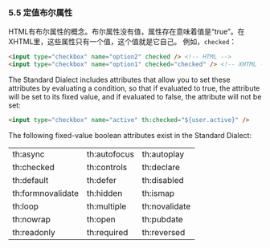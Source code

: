 ### 5.5 定值布尔属性

HTML有布尔属性的概念。布尔属性没有值，属性存在意味着值是“true”。在XHTML里，这些属性只有一个值，这个值就是它自己。
例如，`checked`：
```html
<input type="checkbox" name="option2" checked /> <!-- HTML -->
<input type="checkbox" name="option1" checked="checked" /> <!-- XHTML -->
```
The Standard Dialect includes attributes that allow you to set these attributes by evaluating a condition, so that if evaluated to true, the attribute will be set to its fixed value, and if evaluated to false, the attribute will not be set:
```html
<input type="checkbox" name="active" th:checked="${user.active}" />
```
The following fixed-value boolean attributes exist in the Standard Dialect:

|   |   |   |
|---|---|---|
|th:async|th:autofocus|th:autoplay|
|th:checked|th:controls|th:declare|
|th:default|th:defer|th:disabled|
|th:formnovalidate|th:hidden|th:ismap|
|th:loop|th:multiple|th:novalidate|
|th:nowrap|th:open|th:pubdate|
|th:readonly|th:required|th:reversed|